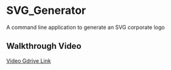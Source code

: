 # SVG_Generator
A command line application to generate an SVG corporate logo

## Walkthrough Video
[Video Gdrive Link](https://drive.google.com/file/d/1B5V_RHCrrlGjqHWHRMiFWz_nqptQEUlx/view)